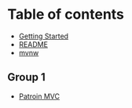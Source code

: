 # Table of contents

* [Getting Started](README.md)
* [README](<README (1).md>)
* [mvnw](mvnw.cmd)

## Group 1

* [Patroin MVC](group-1/patroin-mvc.md)
